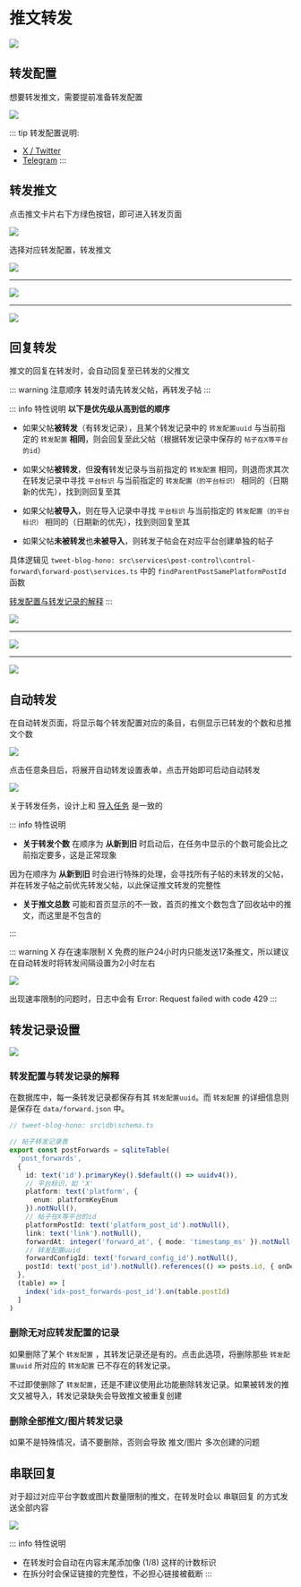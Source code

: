 # 推文转发
![](./assets/2024-12-30_165901.jpg)

## 转发配置
想要转发推文，需要提前准备转发配置

![](./assets/2024-12-30_174934.jpg)

::: tip 转发配置说明: 
- [X / Twitter](./forward/x-twitter)
- [Telegram](./forward/telegram)
:::

## 转发推文
点击推文卡片右下方绿色按钮，即可进入转发页面

![](./assets/2024-12-30_170248.jpg)

选择对应转发配置，转发推文

![](./assets/2024-12-30_175320.jpg)

---

![](./assets/2024-12-30_175446.jpg)

---

![](./assets/2024-12-30_175716.jpg)

## 回复转发
推文的回复在转发时，会自动回复至已转发的父推文

::: warning 注意顺序
转发时请先转发父帖，再转发子帖
:::

::: info 特性说明
**以下是优先级从高到低的顺序**

- 如果父帖**被转发**（有转发记录），且某个转发记录中的 `转发配置uuid` 与当前指定的 `转发配置` **相同**，则会回复至此父帖（根据转发记录中保存的 `帖子在X等平台的id`）

- 如果父帖**被转发**，但**没有**转发记录与当前指定的 `转发配置` 相同，则退而求其次在转发记录中寻找 `平台标识` 与当前指定的 `转发配置（的平台标识）` 相同的（日期新的优先），找到则回复至其

- 如果父帖**被导入**，则在导入记录中寻找 `平台标识` 与当前指定的 `转发配置（的平台标识）` 相同的（日期新的优先），找到则回复至其

- 如果父帖**未被转发**也**未被导入**，则转发子帖会在对应平台创建单独的帖子


具体逻辑见 `tweet-blog-hono: src\services\post-control\control-forward\forward-post\services.ts` 中的 `findParentPostSamePlatformPostId` 函数

[转发配置与转发记录的解释](#转发配置与转发记录的解释)
:::

![](./assets/2024-12-30_180606.jpg)

---

![](./assets/2024-12-30_181120.jpg)

---

![](./assets/2024-12-30_180930.jpg)


## 自动转发 <Badge type="tip" text="0.0.2" />

在自动转发页面，将显示每个转发配置对应的条目，右侧显示已转发的个数和总推文个数

![](./assets/2025-01-14_162716.jpg)

点击任意条目后，将展开自动转发设置表单，点击开始即可启动自动转发

![](./assets/2025-01-14_163000.jpg)

关于转发任务，设计上和 [导入任务](./tweet-import.md#任务中止) 是一致的

::: info 特性说明
- **关于转发个数** 在顺序为 **从新到旧** 时启动后，在任务中显示的个数可能会比之前指定要多，这是正常现象

因为在顺序为 **从新到旧** 时会进行特殊的处理，会寻找所有子帖的未转发的父帖，并在转发子帖之前优先转发父帖，以此保证推文转发的完整性

- **关于推文总数** 可能和首页显示的不一致，首页的推文个数包含了回收站中的推文，而这里是不包含的

:::

::: warning X 存在速率限制
X 免费的账户24小时内只能发送17条推文，所以建议在自动转发时将转发间隔设置为2小时左右

![](./assets/2025-01-31_152155.jpg)

出现速率限制的问题时，日志中会有 Error: Request failed with code 429
:::



## 转发记录设置 <Badge type="tip" text="0.0.2" />
![](./assets/2025-01-14_180115.jpg)

### 转发配置与转发记录的解释

在数据库中，每一条转发记录都保存有其 `转发配置uuid`。而 `转发配置` 的详细信息则是保存在 `data/forward.json` 中。

```ts
// tweet-blog-hono: src\db\schema.ts

// 帖子转发记录表
export const postForwards = sqliteTable(
  'post_forwards',
  {
    id: text('id').primaryKey().$default(() => uuidv4()),
    // 平台标识，如 'X'
    platform: text('platform', {
      enum: platformKeyEnum
    }).notNull(),
    // 帖子在X等平台的id
    platformPostId: text('platform_post_id').notNull(),
    link: text('link').notNull(),
    forwardAt: integer('forward_at', { mode: 'timestamp_ms' }).notNull().default(sql`(unixepoch() * 1000)`),
    // 转发配置uuid
    forwardConfigId: text('forward_config_id').notNull(),
    postId: text('post_id').notNull().references(() => posts.id, { onDelete: 'cascade' })
  },
  (table) => [
    index('idx-post_forwards-post_id').on(table.postId)
  ]
)
```

### 删除无对应转发配置的记录

如果删除了某个 `转发配置` ，其转发记录还是有的。点击此选项，将删除那些 `转发配置uuid` 所对应的 `转发配置` 已不存在的转发记录。

不过即使删除了 `转发配置`，还是不建议使用此功能删除转发记录。如果被转发的推文又被导入，转发记录缺失会导致推文被重复创建

### 删除全部推文/图片转发记录
如果不是特殊情况，请不要删除，否则会导致 推文/图片 多次创建的问题


## 串联回复 <Badge type="tip" text="1.1.0" />
对于超过对应平台字数或图片数量限制的推文，在转发时会以 串联回复 的方式发送全部内容

![](./assets/2025-02-10_122437.jpg)

::: info 特性说明
- 在转发时会自动在内容末尾添加像 (1/8) 这样的计数标识
- 在拆分时会保证链接的完整性，不必担心链接被截断
:::